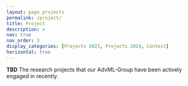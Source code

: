 ```yaml
---
layout: page_projects
permalink: /project/
title: Project
description: >
nav: true
nav_order: 3
display_categories: [Projects 2023, Projects 2024, Contest]
horizontal: true
---
```


<b>TBD</b> The research projects that our AdvML-Group have been actively engaged in recently.

